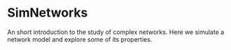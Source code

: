 # SimNetworks
An short introduction to the study of complex networks. Here we simulate a network model and explore some of its properties. 
